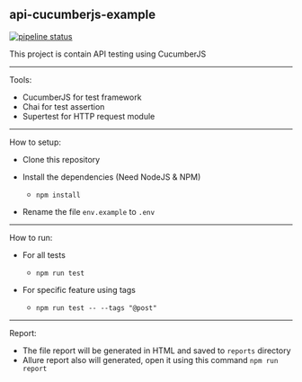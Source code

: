 ## api-cucumberjs-example

<a href="https://gitlab.com/lynix28/api-cucumberjs-example/-/commits/master"><img alt="pipeline status" src="https://gitlab.com/lynix28/api-cucumberjs-example/badges/master/pipeline.svg" /></a>

This project is contain API testing using CucumberJS

---

Tools:

- CucumberJS for test framework
- Chai for test assertion
- Supertest for HTTP request module

---

How to setup:

- Clone this repository
- Install the dependencies (Need NodeJS & NPM)

   - `npm install`

- Rename the file `env.example` to `.env`

---

How to run:

- For all tests

   - `npm run test`

- For specific feature using tags

   - `npm run test -- --tags "@post"`

---

Report:

- The file report will be generated in HTML and saved to `reports` directory
- Allure report also will generated, open it using this command `npm run report`